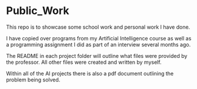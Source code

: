 # Public_Work
This repo is to showcase some school work and personal work I have done.

I have copied over programs from my Artificial Intelligence course as well as a programming assignment I did as part of an interview several months ago.

The README in each project folder will outline what files were provided by the professor. All other files were created and written by myself.

Within all of the AI projects there is also a pdf document outlining the problem being solved.

